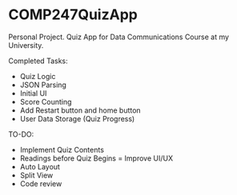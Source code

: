 # COMP247QuizApp
Personal Project. 
Quiz App for Data Communications Course at my University.

Completed Tasks:

- Quiz Logic
- JSON Parsing
- Initial UI
- Score Counting
- Add Restart button and home button
- User Data Storage (Quiz Progress)

TO-DO:

- Implement Quiz Contents
- Readings before Quiz Begins = Improve UI/UX
- Auto Layout
- Split View
- Code review
